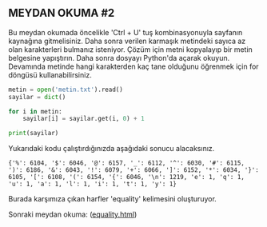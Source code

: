 ## MEYDAN OKUMA #2
Bu meydan okumada öncelikle 'Ctrl + U' tuş kombinasyonuyla sayfanın kaynağına gitmelisiniz. Daha sonra verilen karmaşık metindeki sayıca az olan karakterleri bulmanız isteniyor. Çözüm için metni kopyalayıp bir metin belgesine yapıştırın. Daha sonra dosyayı Python'da açarak okuyun. Devamında metinde hangi karakterden kaç tane olduğunu öğrenmek için for döngüsü kullanabilirsiniz.
```python
metin = open('metin.txt').read()
sayilar = dict()

for i in metin:
    sayilar[i] = sayilar.get(i, 0) + 1

print(sayilar)
```
Yukarıdaki kodu çalıştırdığınızda aşağıdaki sonucu alacaksınız.
```
{'%': 6104, '$': 6046, '@': 6157, '_': 6112, '^': 6030, '#': 6115, ')': 6186, '&': 6043, '!': 6079, '+': 6066, ']': 6152, '*': 6034, '}': 6105, '[': 6108, '(': 6154, '{': 6046, '\n': 1219, 'e': 1, 'q': 1, 'u': 1, 'a': 1, 'l': 1, 'i': 1, 't': 1, 'y': 1}
```
Burada karşımıza çıkan harfler 'equality' kelimesini oluşturuyor.

Sonraki meydan okuma: ([equality.html](http://www.pythonchallenge.com/pc/def/equality.html))